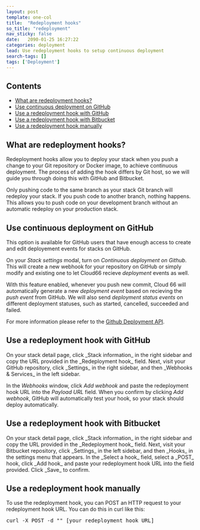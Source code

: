 ```yaml
---
layout: post
template: one-col
title:  "Redeployment hooks"
so_title: "redeployment"
nav_sticky: false
date:   2090-01-25 16:27:22
categories: deployment
lead: Use redeployment hooks to setup continuous deployment
search-tags: []
tags: ['Deployment']
---
```


<h2>Contents</h2>
<ul class="page-toc">
	<li>
		<a href="#what">What are redeployment hooks?</a>
	</li>
	<li>
		<a href="#github-event">Use continuous deployment on GitHub</a>
	</li>
	<li>
		<a href="#github">Use a redeployment hook with GitHub</a>
	</li>
	<li>
		<a href="#bitbucket">Use a redeployment hook with Bitbucket</a>
	</li>
	<li>
		<a href="#manual">Use a redeployment hook manually</a>
	</li>		
</ul>

<h2 id="what">What are redeployment hooks?</h2>
Redeployment hooks allow you to deploy your stack when you push a change to your Git repository or Docker image, to achieve continuous deployment. The process of adding the hook differs by Git host, so we will guide you through doing this with GitHub and Bitbucket.

Only pushing code to the same branch as your stack Git branch will redeploy your stack. If you push code to another branch, nothing happens. This allows you to push code on your development branch without an automatic redeploy on your production stack.

<h2 id="github-event">Use continuous deployment on GitHub</h2>
This option is available for GitHub users that have enough access to create and edit deployement events for stacks on GitHub.

On your _Stack settings_ modal, turn on _Continuous deployment on Github_. This will create a new webhook for your repository on GitHub or simply modify and existing one to let Cloud66 recieve _deployment_ events as well.

With this feature enabled, whenever you push new commit, Cloud 66 will automatically generate a new _deployment event_ based on recieving the _push event_ from GitHub. We will also send _deployment status events_ on different deployment statuses, such as started, cancelled, succeeded and failed.

For more information please refer to the <a href="https://developer.github.com/v3/repos/deployments/">Github Deployment API</a>.

<h2 id="github">Use a redeployment hook with GitHub</h2>
On your stack detail page, click _Stack information_ in the right sidebar and copy the URL provided in the _Redeployment hook_ field. Next, visit your GitHub repository, click _Settings_ in the right sidebar, and then _Webhooks & Services_ in the left sidebar.

In the _Webhooks_ window, click _Add webhook_ and paste the redeployment hook URL into the _Payload URL_ field. When you confirm by clicking _Add webhook_, GitHub will automatically test your hook, so your stack should deploy automatically.

<h2 id="bitbucket">Use a redeployment hook with Bitbucket</h2>
On your stack detail page, click _Stack information_ in the right sidebar and copy the URL provided in the _Redeployment hook_ field. Next, visit your Bitbucket repository, click _Settings_ in the left sidebar, and then _Hooks_ in the settings menu that appears. In the _Select a hook_ field, select a _POST_ hook, click _Add hook_ and paste your redeployment hook URL into the field provided. Click _Save_ to confirm.

<h2 id="manual">Use a redeployment hook manually</h2>
To use the redeployment hook, you can POST an HTTP request to your redeployment hook URL. You can do this in curl like this:

<pre class="terminal">
curl -X POST -d "" [your redeployment hook URL]
</pre>